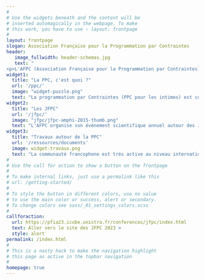 ```yaml
---
#
# Use the widgets beneath and the content will be
# inserted automagically in the webpage. To make
# this work, you have to use › layout: frontpage
#
layout: frontpage
slogan: Association Française pour la Programmation par Contraintes
header:
   image_fullwidth: header-schemas.jpg
   text: "
<p>L'AFPC (Association Française pour la Programmation par Contraintes) est association de loi 1901. Sa vocation est de réunir toutes les personnes s'intéressant, professionnellement ou non, à la <a href=\"http://fr.wikipedia.org/wiki/Programmation_par_contraintes\">programmation par contraintes</a> : son étude, ses fondements théoriques, ses applications, son évolution, son enseignement et sa diffusion. Les domaines couverts incluent : la programmation en logique, la programmation par contraintes et leurs extensions, la logique, les problèmes de satisfaction de contraintes discrets et continus (SAT, CSP), la programmation mathématique et l'optimisation combinatoire.</p>\r\n<p>L'AFPC est née le 21 juin 2004 de la fusion de l'AFPLC (Association Française de Programmation Logique et de Programmation par Contraintes) et de la communauté animée par la conférence JNPC (Journées sur la résolution pratique de Problèmes NP-Complets).</p>"
widget1:
  title: "La PPC, c'est quoi ?"
  url: '/ppc/'
  image: "widget-puzzle.png"
  text: "La programmation par Contraintes (PPC pour les intimes) est considérée comme le <strong>graal</strong> de la programmation. Vous décrivez votre problème et la PPC le résoud. Découvrez ce qui se cache derrière et pourquoi il s'agit d'un domaine très important et très actif en Intelligence Artificielle, depuis plus de 60 ans !"
widget2:
  title: "Les JFPC"
  url: '/jfpc/'
  image: "jfpc/jfpc-amphi-2015-thumb.png"
  text: "L'AFPC organise son évènement scientifique annuel autour des Journées Francophones de Programmation par Contraintes. Durant 3 à 4 jours, les chercheurs du domaine se rencontrent et échangent autour de leurs derniers travaux, qu'ils soient originaux ou publiés récemment dans les meilleurs conférences internationales.  C'est aussi l'occasion pour les jeunes chercheurs du domaine de faire connaissance avec la communauté grâce à une forte convivialité qui entoure ces rencontres."
widget3:
  title: "Travaux autour de la PPC"
  url: '/ressources/documents'
  image: widget-travaux.png
  text: "La communauté francophone est très active au niveau international et ses travaux comptent parmi les meilleurs au niveau mondial. Vous pouvez retrouver ici les thèses de doctorat et les habilitations à diriger les recherches."
#
# Use the call for action to show a button on the frontpage
#
# To make internal links, just use a permalink like this
# url: /getting-started/
#
# To style the button in different colors, use no value
# to use the main color or success, alert or secondary.
# To change colors see sass/_01_settings_colors.scss
#
callforaction:
  url: https://pfia23.icube.unistra.fr/conferences/jfpc/index.html
  text: Aller vers le site des JFPC 2023 >
  style: alert
permalink: /index.html
#
# This is a nasty hack to make the navigation highlight
# this page as active in the topbar navigation
#
homepage: true
---
```

